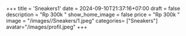 +++
title = 'Sneakers1'
date = 2024-09-10T21:37:16+07:00
draft = false
description = "Rp 300k "
show_home_image = false
price = "Rp 300k "
image = "/images//Sneakers/1.jpeg"
categories= ["Sneakers"]
avatar="/images/profil.jpeg"
+++



